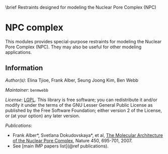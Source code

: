 \brief Restraints designed for modeling the Nuclear Pore Complex (NPC)

# NPC complex

This modules provides special-purpose restraints for modeling the Nuclear
Pore Complex (NPC). They may also be useful for other modeling applications.

## Information

_Author(s)_: Elina Tjioe, Frank Alber, Seung Joong Kim, Ben Webb

_Maintainer_: `benmwebb`

_License_: [LGPL](https://www.gnu.org/licenses/old-licenses/lgpl-2.1.html).
This library is free software; you can redistribute it and/or
modify it under the terms of the GNU Lesser General Public
License as published by the Free Software Foundation; either
version 2 of the License, or (at your option) any later version.

_Publications_:

- Frank Alber\*, Svetlana Dokudovskaya\*, et al, [The Molecular Architecture of the Nuclear Pore Complex](http://www.nature.com/nature/journal/v450/n7170/abs/nature06405.html), Nature 450, 695-701, 2007.
- See [main IMP papers list](@ref publications).
